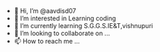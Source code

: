 - 👋 Hi, I’m @aavdisd07
- 👀 I’m interested in  Learning coding 
- 🌱 I’m currently learning  S.G.G.S.IE&T,vishnupuri
- 💞️ I’m looking to collaborate on ...
- 📫 How to reach me ...

<!---
aavdisd07/aavdisd07 is a ✨ special ✨ repository because its `README.md` (this file) appears on your GitHub profile.
You can click the Preview link to take a look at your changes.
--->
